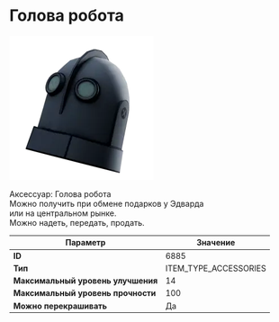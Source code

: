 # Голова робота

![Item Image](../img/6885.webp?raw=true)

Аксессуар: Голова робота<br>Можно получить при обмене подарков у Эдварда<br>или на центральном рынке.<br>Можно надеть, передать, продать.


| Параметр | Значение |
|----------|----------|
| **ID** | 6885 |
| **Тип** | ITEM_TYPE_ACCESSORIES |
| **Максимальный уровень улучшения** | 14 |
| **Максимальный уровень прочности** | 100 |
| **Можно перекрашивать** | Да |

